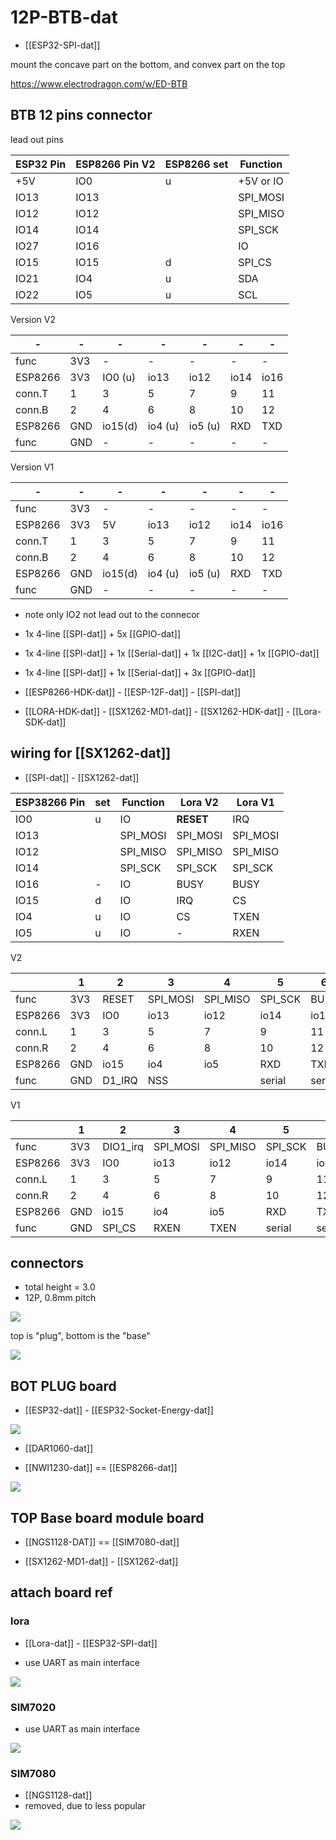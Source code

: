 
# 12P-BTB-dat

- [[ESP32-SPI-dat]]



mount the concave part on the bottom, and convex part on the top

https://www.electrodragon.com/w/ED-BTB


## BTB 12 pins connector 

lead out pins 

| ESP32 Pin | ESP8266 Pin V2 | ESP8266 set | Function  |
| --------- | -------------- | ----------- | --------- |
| +5V       | IO0            | u           | +5V or IO |
| IO13      | IO13           |             | SPI_MOSI  |
| IO12      | IO12           |             | SPI_MISO  |
| IO14      | IO14           |             | SPI_SCK   |
| IO27      | IO16           |             | IO        |
| IO15      | IO15           | d           | SPI_CS    |
| IO21      | IO4            | u           | SDA       |
| IO22      | IO5            | u           | SCL       |


Version V2 


| -       | -   | -       | -       | -       | -    | -    |
| ------- | --- | ------- | ------- | ------- | ---- | ---- |
| func    | 3V3 | -       | -       | -       | -    | -    |
| ESP8266 | 3V3 | IO0 (u) | io13    | io12    | io14 | io16 |
| conn.T  | 1   | 3       | 5       | 7       | 9    | 11   |
| conn.B  | 2   | 4       | 6       | 8       | 10   | 12   |
| ESP8266 | GND | io15(d) | io4 (u) | io5 (u) | RXD  | TXD  |
| func    | GND | -       | -       | -       | -    | -    |



Version V1 


| -       | -   | -       | -       | -       | -    | -    |
| ------- | --- | ------- | ------- | ------- | ---- | ---- |
| func    | 3V3 | -       | -       | -       | -    | -    |
| ESP8266 | 3V3 | 5V      | io13    | io12    | io14 | io16 |
| conn.T  | 1   | 3       | 5       | 7       | 9    | 11   |
| conn.B  | 2   | 4       | 6       | 8       | 10   | 12   |
| ESP8266 | GND | io15(d) | io4 (u) | io5 (u) | RXD  | TXD  |
| func    | GND | -       | -       | -       | -    | -    |





- note only IO2 not lead out to the connecor

- 1x 4-line [[SPI-dat]] + 5x [[GPIO-dat]]
- 1x 4-line [[SPI-dat]] + 1x [[Serial-dat]] + 1x [[I2C-dat]] + 1x [[GPIO-dat]]
- 1x 4-line [[SPI-dat]] + 1x [[Serial-dat]] + 3x [[GPIO-dat]]

- [[ESP8266-HDK-dat]] - [[ESP-12F-dat]] - [[SPI-dat]]

- [[LORA-HDK-dat]] - [[SX1262-MD1-dat]] - [[SX1262-HDK-dat]] - [[Lora-SDK-dat]]




## wiring for [[SX1262-dat]] 


- [[SPI-dat]] - [[SX1262-dat]]

| ESP38266 Pin | set | Function | Lora V2   | Lora V1  |
| ------------ | --- | -------- | --------- | -------- |
| IO0          | u   | IO       | **RESET** | IRQ      |
| IO13         |     | SPI_MOSI | SPI_MOSI  | SPI_MOSI |
| IO12         |     | SPI_MISO | SPI_MISO  | SPI_MISO |
| IO14         |     | SPI_SCK  | SPI_SCK   | SPI_SCK  |
| IO16         | -   | IO       | BUSY      | BUSY     |
| IO15         | d   | IO       | IRQ       | CS       |
| IO4          | u   | IO       | CS        | TXEN     |
| IO5          | u   | IO       | -         | RXEN     |



V2 

|         | 1   | 2      | 3        | 4        | 5       | 6      |
| ------- | --- | ------ | -------- | -------- | ------- | ------ |
| func    | 3V3 | RESET  | SPI_MOSI | SPI_MISO | SPI_SCK | BUSY   |
| ESP8266 | 3V3 | IO0    | io13     | io12     | io14    | io16   |
| conn.L  | 1   | 3      | 5        | 7        | 9       | 11     |
| conn.R  | 2   | 4      | 6        | 8        | 10      | 12     |
| ESP8266 | GND | io15   | io4      | io5      | RXD     | TXD    |
| func    | GND | D1_IRQ | NSS      |          | serial  | serial |


V1 


|         | 1   | 2        | 3        | 4        | 5       | 6      |
| ------- | --- | -------- | -------- | -------- | ------- | ------ |
| func    | 3V3 | DIO1_irq | SPI_MOSI | SPI_MISO | SPI_SCK | BUSY   |
| ESP8266 | 3V3 | IO0      | io13     | io12     | io14    | io16   |
| conn.L  | 1   | 3        | 5        | 7        | 9       | 11     |
| conn.R  | 2   | 4        | 6        | 8        | 10      | 12     |
| ESP8266 | GND | io15     | io4      | io5      | RXD     | TXD    |
| func    | GND | SPI_CS   | RXEN     | TXEN     | serial  | serial |



## connectors 

- total height = 3.0
- 12P, 0.8mm pitch 


![](2024-10-02-20-05-38.png)


top is "plug", bottom is the "base"

![](2024-10-02-20-05-52.png)




## BOT PLUG board 

- [[ESP32-dat]] - [[ESP32-Socket-Energy-dat]]

![](40-27-15-02-08-2023.png)



- [[DAR1060-dat]]

- [[NWI1230-dat]] == [[ESP8266-dat]]

![](2025-07-16-15-24-50.png)


## TOP Base board module board


- [[NGS1128-DAT]] == [[SIM7080-dat]]

- [[SX1262-MD1-dat]] - [[SX1262-dat]]




## attach board ref 

### lora


- [[Lora-dat]] - [[ESP32-SPI-dat]]


- use UART as main interface 

![](47-32-15-02-08-2023.png)




### SIM7020 

- use UART as main interface 

![](54-48-15-02-08-2023.png)


### SIM7080

- [[NGS1128-dat]]
- removed, due to less popular 

![](2024-04-11-16-24-27.png)